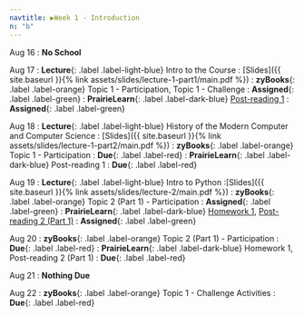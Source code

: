 ```yaml
---
navtitle: ▶Week 1 - Introduction
n: "b"
---
```


Aug 16
: **No School**

Aug 17
: **Lecture**{: .label .label-light-blue} Intro to the Course
	: [Slides]({{ site.baseurl }}{% link assets/slides/lecture-1-part1/main.pdf %})
: **zyBooks**{: .label .label-orange} Topic 1 - Participation, Topic 1 - Challenge
    : **Assigned**{: .label .label-green}
: **PrairieLearn**{: .label .label-dark-blue} [Post-reading 1](#)
    : **Assigned**{: .label .label-green}


Aug 18
: **Lecture**{: .label .label-light-blue} History of the Modern Computer and Computer Science
	: [Slides]({{ site.baseurl }}{% link assets/slides/lecture-1-part2/main.pdf %})
: **zyBooks**{: .label .label-orange} Topic 1 - Participation
    : **Due**{: .label .label-red}
: **PrairieLearn**{: .label .label-dark-blue} Post-reading 1
    : **Due**{: .label .label-red}


Aug 19
: **Lecture**{: .label .label-light-blue} Intro to Python
	:[Slides]({{ site.baseurl }}{% link assets/slides/lecture-2/main.pdf %})
: **zyBooks**{: .label .label-orange} Topic 2 (Part 1) - Participation
    : **Assigned**{: .label .label-green}
: **PrairieLearn**{: .label .label-dark-blue} [Homework 1](https://www.prairielearn.org/pl/course_instance/128740/assessment/2312029), [Post-reading 2 (Part 1)](#)
    : **Assigned**{: .label .label-green}

Aug 20
: **zyBooks**{: .label .label-orange} Topic 2 (Part 1) - Participation
    : **Due**{: .label .label-red}
: **PrairieLearn**{: .label .label-dark-blue} Homework 1, Post-reading 2 (Part 1)
    : **Due**{: .label .label-red}

Aug 21
: **Nothing Due**

Aug 22
: **zyBooks**{: .label .label-orange} Topic 1 - Challenge Activities
    : **Due**{: .label .label-red}